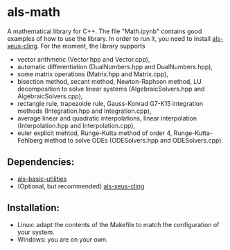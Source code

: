 # als-math
A mathematical library for C++. The file "Math.ipynb" contains good examples of how to use the library. In order to run it, you need to install [als-xeus-cling](https://github.com/a-lain/als-xeus-cling). For the moment, the library supports
- vector arithmetic (Vector.hpp and Vector.cpp),
- automatic differentiation (DualNumbers.hpp and DualNumbers.hpp),
- some matrix operations (Matrix.hpp and Matrix.cpp),
- bisection method, secant method, Newton-Raphson method, LU decomposition to solve linear systems (AlgebraicSolvers.hpp and AlgebraicSolvers.cpp),
- rectangle rule, trapezoide rule, Gauss-Konrad G7-K15 integration methods (Integration.hpp and Integration.cpp),
- average linear and quadratic interpolations, linear interpolation (Interpolation.hpp and Interpolation.cpp),
- euler explicit mehtod, Runge-Kutta method of order 4, Runge-Kutta-Fehlberg method to solve ODEs (ODESolvers.hpp and ODESolvers.cpp).

## Dependencies:
- [als-basic-utilities](https://github.com/a-lain/als-basic-utilities)
- (Optional, but recommended) [als-xeus-cling](https://github.com/a-lain/als-xeus-cling)

## Installation:
- Linux: adapt the contents of the Makefile to match the configuration of your system.
- Windows: you are on your own.
